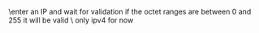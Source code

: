 \\enter an IP and wait for validation if the octet ranges are between 0 and 255 it will be valid
\\ only ipv4 for now
